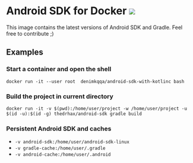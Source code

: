 # Android SDK for Docker [![](https://images.microbadger.com/badges/image/thedrhax/android-sdk.svg)](https://hub.docker.com/r/thedrhax/android-sdk)

This image contains the latest versions of Android SDK and Gradle. Feel free to contribute ;)

## Examples

### Start a container and open the shell

```
docker run -it --user root  denimkqqa/android-sdk-with-kotlinc bash
```

### Build the project in current directory

```
docker run -it -v $(pwd):/home/user/project -w /home/user/project -u $(id -u):$(id -g) thedrhax/android-sdk gradle build
```

### Persistent Android SDK and caches

* `-v android-sdk:/home/user/android-sdk-linux`
* `-v gradle-cache:/home/user/.gradle`
* `-v android-cache:/home/user/.android`
